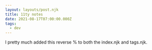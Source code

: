 ```yaml
---
layout: layouts/post.njk
title: 11ty notes
date: 2021-08-17T07:00:00.000Z
tags:
  - dev
---
```

I pretty much added this reverse % to both the index.njk and tags.njk.
